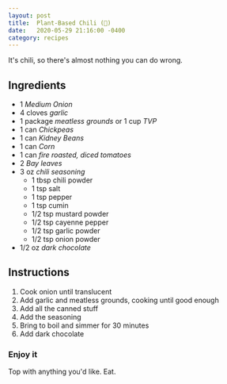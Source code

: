```yaml
---
layout: post
title:  Plant-Based Chili (🌱)
date:   2020-05-29 21:16:00 -0400
category: recipes
---
```


It's chili, so there's almost nothing you can do wrong.

## Ingredients

- 1 *Medium Onion*
- 4 cloves *garlic*
- 1 package *meatless grounds* or 1 cup *TVP*
- 1 can *Chickpeas*
- 1 can *Kidney Beans*
- 1 can *Corn*
- 1 can *fire roasted, diced tomatoes*
- 2 *Bay leaves*
- 3 oz *chili seasoning*
    - 1 tbsp chili powder
    - 1 tsp salt
    - 1 tsp pepper
    - 1 tsp cumin
    - 1/2 tsp mustard powder
    - 1/2 tsp cayenne pepper
    - 1/2 tsp garlic powder
    - 1/2 tsp onion powder
- 1/2 oz *dark chocolate*

## Instructions

1. Cook onion until translucent
2. Add garlic and meatless grounds, cooking until good enough
3. Add all the canned stuff
4. Add the seasoning
5. Bring to boil and simmer for 30 minutes
6. Add dark chocolate

### Enjoy it

Top with anything you'd like. Eat.